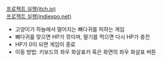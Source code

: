 [프로젝트 실행(itch.io)](https://favorcat.itch.io/eating-strawberries-by-cats)    
[프로젝트 실행(indiexpo.net)](https://www.indiexpo.net/ko/games/2396)   
- 고양이가 하늘에서 떨어지는 뼈다귀를 피하는 게임
- 뼈다귀를 맞으면 HP가 깎이며, 딸기를 먹으면 다시 HP가 충전
- HP가 0이 되면 게임이 종료
- 이동 방법: 키보드의 좌우 화살표키 혹은 화면의 좌우 화살표 버튼